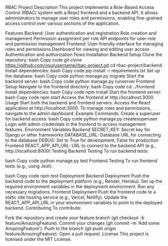 RBAC Project
Description
This project implements a Role-Based Access Control (RBAC) system with a React frontend and a backend API. It allows administrators to manage user roles and permissions, enabling fine-grained access control over various sections of the application.

Features
Backend:
User authentication and registration
Role creation and management
Permission assignment per role
API endpoints for user-role and permission management
Frontend:
User-friendly interface for managing roles and permissions
Dashboard for viewing and editing user access
Authentication and authorization flows
Installation
Backend Setup
Clone the repository:
bash
Copy code
git clone https://github.com/yourusername/rbac-project.git
cd rbac-project/backend
Install dependencies:
bash
Copy code
pip install -r requirements.txt
Set up the database:
bash
Copy code
python manage.py migrate
Start the backend server:
bash
Copy code
python manage.py runserver
Frontend Setup
Navigate to the frontend directory:
bash
Copy code
cd ../frontend
Install dependencies:
bash
Copy code
npm install
Start the frontend server:
bash
Copy code
npm start
Access the frontend at http://localhost:3000.
Usage
Start both the backend and frontend servers.
Access the React application at http://localhost:3000.
To manage roles and permissions, navigate to the admin dashboard.
Example Commands:
Create a superuser for backend access:
bash
Copy code
python manage.py createsuperuser
Login with admin credentials in the frontend to access management features.
Environment Variables
Backend
SECRET_KEY: Secret key for Django or other frameworks
DATABASE_URL: Database URL for connecting to the database
DEBUG: Set to True for development, False for production
Frontend
REACT_APP_API_URL: URL to connect to the backend API (e.g., http://localhost:8000)
Testing
Backend Testing
To run backend tests:

bash
Copy code
python manage.py test
Frontend Testing
To run frontend tests (e.g., using Jest):

bash
Copy code
npm test
Deployment
Backend Deployment
Push the backend code to the deployment platform (e.g., Render, Heroku).
Set up the required environment variables in the deployment environment.
Run any necessary migrations.
Frontend Deployment
Push the frontend code to a static site hosting service (e.g., Vercel, Netlify).
Update the REACT_APP_API_URL in your environment variables to point to the deployed backend.
Contributing
To contribute:

Fork the repository and create your feature branch (git checkout -b feature/AmazingFeature).
Commit your changes (git commit -m 'Add some AmazingFeature').
Push to the branch (git push origin feature/AmazingFeature).
Open a pull request.
License
This project is licensed under the MIT License.

